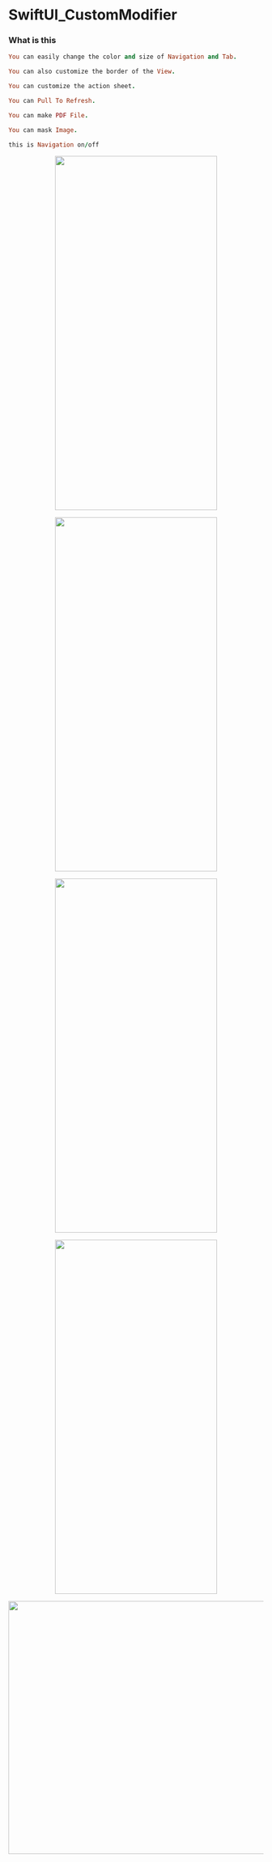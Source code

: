 # SwiftUI_CustomModifier

### What is this
```ruby
You can easily change the color and size of Navigation and Tab.

You can also customize the border of the View.

You can customize the action sheet.

You can Pull To Refresh.

You can make PDF File.

You can mask Image.

this is Navigation on/off
```
<p align="center">
<img src= "https://user-images.githubusercontent.com/16457165/84437057-5d9ae100-ac6f-11ea-86a3-cc75cb4dde32.gif" width="320" height="700">
 </p>

<p align="center">
<img src= "https://user-images.githubusercontent.com/16457165/82578957-1073a400-9bc8-11ea-82f2-7d21361abb59.gif" width="320" height="700">
 </p>

<p align="center">
<img src= "https://user-images.githubusercontent.com/16457165/82133371-4e6a7400-9826-11ea-8eba-67d9f4f8e9aa.gif" width="320" height="700">
 </p>

<p align="center">
<img src= "https://user-images.githubusercontent.com/16457165/81165869-b66ebe00-8fcd-11ea-84ac-c04d17baa9b7.gif" width="320" height="700">
 </p>
 
<p align="center">
<img src= "https://user-images.githubusercontent.com/16457165/78512300-4a3a4800-77de-11ea-9df2-eaf56da0c67d.gif" width="800" height="500">
 </p>
